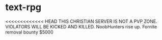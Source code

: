 # text-rpg
<<<<<<<<<<<<< HEAD
THIS CHRISTIAN SERVER IS NOT A PVP ZONE. VIOLATORS WILL BE KICKED AND KILLED. NoobHunters rise up. Fornite removal bounty $5000